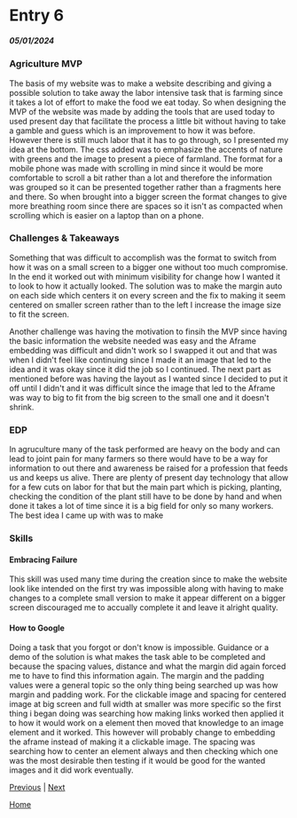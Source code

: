 # Entry 6
##### 05/01/2024

### Agriculture MVP
The basis of my website was to make a website describing and giving a possible solution to take away the labor intensive task that is farming since it takes a lot of effort to make the food we eat today. So when designing the MVP of the website was made by adding the tools that are used today to used present day that facilitate the process a little bit without having to take a gamble and guess which is an improvement to how it was before. However there is still much labor that it has to go through, so I presented my idea at the bottom. The css added was to emphasize the accents of nature with greens and the image to present a piece of farmland. The format for a mobile phone was made with scrolling in mind since it would be more comfortable to scroll a bit rather than a lot and therefore the information was grouped so it can be presented together rather than a fragments here and there. So when brought into a bigger screen the format changes to give more breathing room since there are spaces so it isn't as compacted when scrolling which is easier on a laptop than on a phone.

### Challenges & Takeaways
Something that was difficult to accomplish was the format to switch from how it was on a small screen to a bigger one without too much compromise. In the end it worked out with minimum visibility for change how I wanted it to look to how it actually looked. The solution was to make the margin auto on each side which centers it on every screen and the fix to making it seem centered on smaller screen rather than to the left I increase the image size to fit the screen.

Another challenge was having the motivation to finsih the MVP since having the basic information the website needed was easy and the Aframe embedding was difficult and didn't work so I swapped it out and that was when I didn't feel like continuing since I made it an image that led to the idea and it was okay since it did the job so I continued. The next part as mentioned before was having the layout as I wanted since I decided to put it off until I didn't and it was difficult since the image that led to the Aframe was way to big to fit from the big screen to the small one and it doesn't shrink.

### EDP
In agruculture many of the task performed are heavy on the body and can lead to joint pain for many farmers so there would have to be a way for information to out there and awareness be raised for a profession that feeds us and keeps us alive. There are plenty of present day technology that allow for a few cuts on labor for that but the main part which is picking, planting, checking the condition of the plant still have to be done by hand and when done it takes a lot of time since it is a big field for only so many workers. The best idea I came up with was to make 

### Skills
#### Embracing Failure
This skill was used  many time during the creation since to make the website look like intended on the first try was impossible along with having to make changes to a complete small version to make it appear different on a bigger screen discouraged me to accually complete it and leave it alright quality.
#### How to Google
Doing a task that you forgot or don't know is impossible. Guidance or a demo of the solution is what makes the task able to be completed and because the spacing values, distance and what the margin did again forced me to have to find this information again. The margin and the padding values were a general topic so the only thing being searched up was how margin and padding work. For the clickable image and spacing for centered image at big screen and full width at smaller was more specific so the first thing i began doing was searching how making links worked then applied it to how it would work on a element then moved that knowledge to an image element and it worked. This however will probably change to embedding the aframe instead of making it a clickable image. The spacing was searching how to center an element always and then checking which one was the most desirable then testing if it would be good for the wanted images and it did work eventually.





[Previous](entry05.md) | [Next](entry07.md)

[Home](../README.md)
